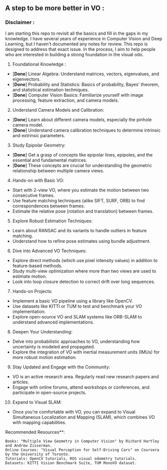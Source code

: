 ## A step to be more better in VO : 

### Disclaimer :

I am starting this repo to revisit all the basics and fill in the gaps in my knowledge. I have several years of experience in Computer Vision and Deep Learning, but I haven't documented any notes for review. This repo is designed to address that exact issue. In the process, I aim to help people who are interested in building a strong foundation in the visual odo.

1. Foundational Knowledge : 

- [**Done**] Linear Algebra: Understand matrices, vectors, eigenvalues, and eigenvectors.
- [**Done**] Probability and Statistics: Basics of probability, Bayes' theorem, and statistical estimation techniques.
- [**Done**] Computer Vision Basics: Familiarize yourself with image processing, feature extraction, and camera models.

2. Understand Camera Models and Calibration:

- [**Done**] Learn about different camera models, especially the pinhole camera model.
- [**Done**] Understand camera calibration techniques to determine intrinsic and extrinsic parameters.

3. Study Epipolar Geometry:

- [**Done**] Get a grasp of concepts like epipolar lines, epipoles, and the essential and fundamental matrices.
- [**Done**] These concepts are crucial for understanding the geometric relationship between multiple camera views.

4. Hands-on with Basic VO:

- Start with 2-view VO, where you estimate the motion between two consecutive frames.
- Use feature matching techniques (alike SIFT, SURF, ORB) to find correspondences between frames.
- Estimate the relative pose (rotation and translation) between frames.

5. Explore Robust Estimation Techniques:

- Learn about RANSAC and its variants to handle outliers in feature matching.
- Understand how to refine pose estimates using bundle adjustment.

6. Dive into Advanced VO Techniques:

- Explore direct methods (which use pixel intensity values) in addition to feature-based methods.
- Study multi-view optimization where more than two views are used to estimate motion.
- Look into loop closure detection to correct drift over long sequences.

7. Hands-on Projects:

- Implement a basic VO pipeline using a library like OpenCV.
- Use datasets like KITTI or TUM to test and benchmark your VO implementation.
- Explore open-source VO and SLAM systems like ORB-SLAM to understand advanced implementations.

8. Deepen Your Understanding:

- Delve into probabilistic approaches to VO, understanding how uncertainty is modeled and propagated.
- Explore the integration of VO with inertial measurement units (IMUs) for more robust motion estimation.

9. Stay Updated and Engage with the Community:

- VO is an active research area. Regularly read new research papers and articles.
- Engage with online forums, attend workshops or conferences, and participate in open-source projects.

10. Expand to Visual SLAM:

- Once you're comfortable with VO, you can expand to Visual Simultaneous Localization and Mapping (SLAM), which combines VO with mapping capabilities.

Recommended Resources**:

    Books: "Multiple View Geometry in Computer Vision" by Richard Hartley and Andrew Zisserman.
    Online Courses: "Visual Perception for Self-Driving Cars" on Coursera by the University of Toronto.
    Tutorials: OpenCV tutorials, ROS visual odometry tutorials.
    Datasets: KITTI Vision Benchmark Suite, TUM MonoVO dataset.


